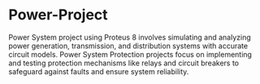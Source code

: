 # Power-Project
Power System project using Proteus 8 involves simulating and analyzing power generation, transmission, and distribution systems with accurate circuit models. Power System Protection projects focus on implementing and testing protection mechanisms like relays and circuit breakers to safeguard against faults and ensure system reliability.
